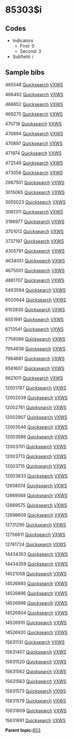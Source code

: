 # 85303$i

## Codes

-   Indicators
    -   First: 0
    -   Second: 3
-   Subfield: i

## Sample bibs

465548 [Quicksearch](https://search.library.yale.edu/catalog/465548) [VXWS](http://prodorbis.library.yale.edu:7014/vxws/GetHoldingsService?bibId=465548)

466492 [Quicksearch](https://search.library.yale.edu/catalog/466492) [VXWS](http://prodorbis.library.yale.edu:7014/vxws/GetHoldingsService?bibId=466492)

468652 [Quicksearch](https://search.library.yale.edu/catalog/468652) [VXWS](http://prodorbis.library.yale.edu:7014/vxws/GetHoldingsService?bibId=468652)

469275 [Quicksearch](https://search.library.yale.edu/catalog/469275) [VXWS](http://prodorbis.library.yale.edu:7014/vxws/GetHoldingsService?bibId=469275)

470716 [Quicksearch](https://search.library.yale.edu/catalog/470716) [VXWS](http://prodorbis.library.yale.edu:7014/vxws/GetHoldingsService?bibId=470716)

470894 [Quicksearch](https://search.library.yale.edu/catalog/470894) [VXWS](http://prodorbis.library.yale.edu:7014/vxws/GetHoldingsService?bibId=470894)

470897 [Quicksearch](https://search.library.yale.edu/catalog/470897) [VXWS](http://prodorbis.library.yale.edu:7014/vxws/GetHoldingsService?bibId=470897)

471974 [Quicksearch](https://search.library.yale.edu/catalog/471974) [VXWS](http://prodorbis.library.yale.edu:7014/vxws/GetHoldingsService?bibId=471974)

472548 [Quicksearch](https://search.library.yale.edu/catalog/472548) [VXWS](http://prodorbis.library.yale.edu:7014/vxws/GetHoldingsService?bibId=472548)

473059 [Quicksearch](https://search.library.yale.edu/catalog/473059) [VXWS](http://prodorbis.library.yale.edu:7014/vxws/GetHoldingsService?bibId=473059)

2987501 [Quicksearch](https://search.library.yale.edu/catalog/2987501) [VXWS](http://prodorbis.library.yale.edu:7014/vxws/GetHoldingsService?bibId=2987501)

3015065 [Quicksearch](https://search.library.yale.edu/catalog/3015065) [VXWS](http://prodorbis.library.yale.edu:7014/vxws/GetHoldingsService?bibId=3015065)

3055023 [Quicksearch](https://search.library.yale.edu/catalog/3055023) [VXWS](http://prodorbis.library.yale.edu:7014/vxws/GetHoldingsService?bibId=3055023)

3061311 [Quicksearch](https://search.library.yale.edu/catalog/3061311) [VXWS](http://prodorbis.library.yale.edu:7014/vxws/GetHoldingsService?bibId=3061311)

3196977 [Quicksearch](https://search.library.yale.edu/catalog/3196977) [VXWS](http://prodorbis.library.yale.edu:7014/vxws/GetHoldingsService?bibId=3196977)

3701012 [Quicksearch](https://search.library.yale.edu/catalog/3701012) [VXWS](http://prodorbis.library.yale.edu:7014/vxws/GetHoldingsService?bibId=3701012)

3737197 [Quicksearch](https://search.library.yale.edu/catalog/3737197) [VXWS](http://prodorbis.library.yale.edu:7014/vxws/GetHoldingsService?bibId=3737197)

4305791 [Quicksearch](https://search.library.yale.edu/catalog/4305791) [VXWS](http://prodorbis.library.yale.edu:7014/vxws/GetHoldingsService?bibId=4305791)

4634051 [Quicksearch](https://search.library.yale.edu/catalog/4634051) [VXWS](http://prodorbis.library.yale.edu:7014/vxws/GetHoldingsService?bibId=4634051)

4675001 [Quicksearch](https://search.library.yale.edu/catalog/4675001) [VXWS](http://prodorbis.library.yale.edu:7014/vxws/GetHoldingsService?bibId=4675001)

4881707 [Quicksearch](https://search.library.yale.edu/catalog/4881707) [VXWS](http://prodorbis.library.yale.edu:7014/vxws/GetHoldingsService?bibId=4881707)

5463594 [Quicksearch](https://search.library.yale.edu/catalog/5463594) [VXWS](http://prodorbis.library.yale.edu:7014/vxws/GetHoldingsService?bibId=5463594)

6020644 [Quicksearch](https://search.library.yale.edu/catalog/6020644) [VXWS](http://prodorbis.library.yale.edu:7014/vxws/GetHoldingsService?bibId=6020644)

6102830 [Quicksearch](https://search.library.yale.edu/catalog/6102830) [VXWS](http://prodorbis.library.yale.edu:7014/vxws/GetHoldingsService?bibId=6102830)

6551991 [Quicksearch](https://search.library.yale.edu/catalog/6551991) [VXWS](http://prodorbis.library.yale.edu:7014/vxws/GetHoldingsService?bibId=6551991)

6713541 [Quicksearch](https://search.library.yale.edu/catalog/6713541) [VXWS](http://prodorbis.library.yale.edu:7014/vxws/GetHoldingsService?bibId=6713541)

7759088 [Quicksearch](https://search.library.yale.edu/catalog/7759088) [VXWS](http://prodorbis.library.yale.edu:7014/vxws/GetHoldingsService?bibId=7759088)

7954936 [Quicksearch](https://search.library.yale.edu/catalog/7954936) [VXWS](http://prodorbis.library.yale.edu:7014/vxws/GetHoldingsService?bibId=7954936)

7964681 [Quicksearch](https://search.library.yale.edu/catalog/7964681) [VXWS](http://prodorbis.library.yale.edu:7014/vxws/GetHoldingsService?bibId=7964681)

8581607 [Quicksearch](https://search.library.yale.edu/catalog/8581607) [VXWS](http://prodorbis.library.yale.edu:7014/vxws/GetHoldingsService?bibId=8581607)

9621011 [Quicksearch](https://search.library.yale.edu/catalog/9621011) [VXWS](http://prodorbis.library.yale.edu:7014/vxws/GetHoldingsService?bibId=9621011)

12001787 [Quicksearch](https://search.library.yale.edu/catalog/12001787) [VXWS](http://prodorbis.library.yale.edu:7014/vxws/GetHoldingsService?bibId=12001787)

12002038 [Quicksearch](https://search.library.yale.edu/catalog/12002038) [VXWS](http://prodorbis.library.yale.edu:7014/vxws/GetHoldingsService?bibId=12002038)

12002761 [Quicksearch](https://search.library.yale.edu/catalog/12002761) [VXWS](http://prodorbis.library.yale.edu:7014/vxws/GetHoldingsService?bibId=12002761)

12002907 [Quicksearch](https://search.library.yale.edu/catalog/12002907) [VXWS](http://prodorbis.library.yale.edu:7014/vxws/GetHoldingsService?bibId=12002907)

12003546 [Quicksearch](https://search.library.yale.edu/catalog/12003546) [VXWS](http://prodorbis.library.yale.edu:7014/vxws/GetHoldingsService?bibId=12003546)

12003588 [Quicksearch](https://search.library.yale.edu/catalog/12003588) [VXWS](http://prodorbis.library.yale.edu:7014/vxws/GetHoldingsService?bibId=12003588)

12003701 [Quicksearch](https://search.library.yale.edu/catalog/12003701) [VXWS](http://prodorbis.library.yale.edu:7014/vxws/GetHoldingsService?bibId=12003701)

12003713 [Quicksearch](https://search.library.yale.edu/catalog/12003713) [VXWS](http://prodorbis.library.yale.edu:7014/vxws/GetHoldingsService?bibId=12003713)

12003715 [Quicksearch](https://search.library.yale.edu/catalog/12003715) [VXWS](http://prodorbis.library.yale.edu:7014/vxws/GetHoldingsService?bibId=12003715)

12003833 [Quicksearch](https://search.library.yale.edu/catalog/12003833) [VXWS](http://prodorbis.library.yale.edu:7014/vxws/GetHoldingsService?bibId=12003833)

12658074 [Quicksearch](https://search.library.yale.edu/catalog/12658074) [VXWS](http://prodorbis.library.yale.edu:7014/vxws/GetHoldingsService?bibId=12658074)

12669568 [Quicksearch](https://search.library.yale.edu/catalog/12669568) [VXWS](http://prodorbis.library.yale.edu:7014/vxws/GetHoldingsService?bibId=12669568)

12669575 [Quicksearch](https://search.library.yale.edu/catalog/12669575) [VXWS](http://prodorbis.library.yale.edu:7014/vxws/GetHoldingsService?bibId=12669575)

12698609 [Quicksearch](https://search.library.yale.edu/catalog/12698609) [VXWS](http://prodorbis.library.yale.edu:7014/vxws/GetHoldingsService?bibId=12698609)

12731295 [Quicksearch](https://search.library.yale.edu/catalog/12731295) [VXWS](http://prodorbis.library.yale.edu:7014/vxws/GetHoldingsService?bibId=12731295)

12756611 [Quicksearch](https://search.library.yale.edu/catalog/12756611) [VXWS](http://prodorbis.library.yale.edu:7014/vxws/GetHoldingsService?bibId=12756611)

12761724 [Quicksearch](https://search.library.yale.edu/catalog/12761724) [VXWS](http://prodorbis.library.yale.edu:7014/vxws/GetHoldingsService?bibId=12761724)

14434353 [Quicksearch](https://search.library.yale.edu/catalog/14434353) [VXWS](http://prodorbis.library.yale.edu:7014/vxws/GetHoldingsService?bibId=14434353)

14434359 [Quicksearch](https://search.library.yale.edu/catalog/14434359) [VXWS](http://prodorbis.library.yale.edu:7014/vxws/GetHoldingsService?bibId=14434359)

14521058 [Quicksearch](https://search.library.yale.edu/catalog/14521058) [VXWS](http://prodorbis.library.yale.edu:7014/vxws/GetHoldingsService?bibId=14521058)

14526893 [Quicksearch](https://search.library.yale.edu/catalog/14526893) [VXWS](http://prodorbis.library.yale.edu:7014/vxws/GetHoldingsService?bibId=14526893)

14526896 [Quicksearch](https://search.library.yale.edu/catalog/14526896) [VXWS](http://prodorbis.library.yale.edu:7014/vxws/GetHoldingsService?bibId=14526896)

14526898 [Quicksearch](https://search.library.yale.edu/catalog/14526898) [VXWS](http://prodorbis.library.yale.edu:7014/vxws/GetHoldingsService?bibId=14526898)

14526904 [Quicksearch](https://search.library.yale.edu/catalog/14526904) [VXWS](http://prodorbis.library.yale.edu:7014/vxws/GetHoldingsService?bibId=14526904)

14526910 [Quicksearch](https://search.library.yale.edu/catalog/14526910) [VXWS](http://prodorbis.library.yale.edu:7014/vxws/GetHoldingsService?bibId=14526910)

14526920 [Quicksearch](https://search.library.yale.edu/catalog/14526920) [VXWS](http://prodorbis.library.yale.edu:7014/vxws/GetHoldingsService?bibId=14526920)

15631131 [Quicksearch](https://search.library.yale.edu/catalog/15631131) [VXWS](http://prodorbis.library.yale.edu:7014/vxws/GetHoldingsService?bibId=15631131)

15631407 [Quicksearch](https://search.library.yale.edu/catalog/15631407) [VXWS](http://prodorbis.library.yale.edu:7014/vxws/GetHoldingsService?bibId=15631407)

15631520 [Quicksearch](https://search.library.yale.edu/catalog/15631520) [VXWS](http://prodorbis.library.yale.edu:7014/vxws/GetHoldingsService?bibId=15631520)

15631562 [Quicksearch](https://search.library.yale.edu/catalog/15631562) [VXWS](http://prodorbis.library.yale.edu:7014/vxws/GetHoldingsService?bibId=15631562)

15631563 [Quicksearch](https://search.library.yale.edu/catalog/15631563) [VXWS](http://prodorbis.library.yale.edu:7014/vxws/GetHoldingsService?bibId=15631563)

15631573 [Quicksearch](https://search.library.yale.edu/catalog/15631573) [VXWS](http://prodorbis.library.yale.edu:7014/vxws/GetHoldingsService?bibId=15631573)

15631579 [Quicksearch](https://search.library.yale.edu/catalog/15631579) [VXWS](http://prodorbis.library.yale.edu:7014/vxws/GetHoldingsService?bibId=15631579)

15631609 [Quicksearch](https://search.library.yale.edu/catalog/15631609) [VXWS](http://prodorbis.library.yale.edu:7014/vxws/GetHoldingsService?bibId=15631609)

15631691 [Quicksearch](https://search.library.yale.edu/catalog/15631691) [VXWS](http://prodorbis.library.yale.edu:7014/vxws/GetHoldingsService?bibId=15631691)

**Parent topic:**[853](../../tags/853/853.md)


